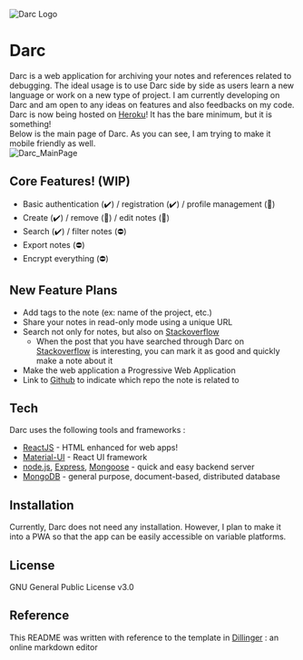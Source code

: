 ![Darc Logo][Logo]

# Darc

Darc is a web application for archiving your notes and references related to debugging. The ideal usage is to use Darc side by side as users learn a new language or work on a new type of project. I am currently developing on Darc and am open to any ideas on features and also feedbacks on my code.  
Darc is now being hosted on [Heroku]! It has the bare minimum, but it is something!  
Below is the main page of Darc. As you can see, I am trying to make it mobile friendly as well.  
![Darc_MainPage][MainPage]

## Core Features! (WIP)

  - Basic authentication (✔️) / registration (✔️) / profile management (🚧)
  - Create (✔️) / remove (🚧) / edit notes (🚧)
  - Search (✔️) / filter notes (⛔)
  - Export notes (⛔)
  - Encrypt everything (⛔)

## New Feature Plans

  - Add tags to the note (ex: name of the project, etc.)
  - Share your notes in read-only mode using a unique URL
  - Search not only for notes, but also on [Stackoverflow]
    - When the post that you have searched through Darc on [Stackoverflow] is interesting, 
      you can mark it as good and quickly make a note about it
  - Make the web application a Progressive Web Application
  - Link to [Github] to indicate which repo the note is related to

## Tech

Darc uses the following tools and frameworks :

* [ReactJS] - HTML enhanced for web apps!
* [Material-UI] - React UI framework
* [node.js], [Express], [Mongoose] - quick and easy backend server
* [MongoDB] - general purpose, document-based, distributed database

## Installation

Currently, Darc does not need any installation. However, I plan to make it into a PWA so that the app can be easily accessible on variable platforms.


License
----

GNU General Public License v3.0

Reference
----

This README was written with reference to the template in [Dillinger] : an online markdown editor

[//]: # (These are reference links used in the body of this note and get stripped out when the markdown processor does its job. There is no need to format nicely because it shouldn't be seen. Thanks SO - http://stackoverflow.com/questions/4823468/store-comments-in-markdown-syntax)
    
   [MainPage]: <https://imgur.com/5DAjneI.png>
   [Logo]: <https://i.imgur.com/nwSfy2D.png>
   [Heroku]: <https://thinkty-darc.herokuapp.com/>
   [Stackoverflow]: <https://api.stackexchange.com/docs/search>
   [ReactJS]: <https://reactjs.org/>
   [Material-UI]: <https://material-ui.com/>
   [node.js]: <https://nodejs.org/en/>
   [Express]: <https://expressjs.com/>
   [Mongoose]: <https://mongoosejs.com/>
   [MongoDB]: <https://www.mongodb.com/>
   [Dillinger]: <https://dillinger.io/>
   [Github]: <https://github.com/>
